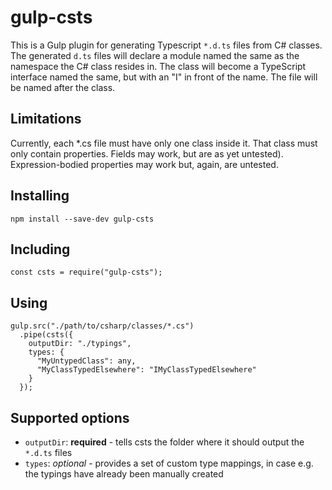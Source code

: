 # gulp-csts
This is a Gulp plugin for generating Typescript `*.d.ts` files from C# classes. The generated `d.ts` files will declare a module named the same as the namespace the C# class resides in. The class will become a TypeScript interface named the same, but with an "I" in front of the name. The file will be named after the class.

## Limitations

Currently, each \*.cs file must have only one class inside it. That class must only contain properties. Fields may work, but are as yet untested). Expression-bodied properties may work but, again, are untested.

## Installing

```
npm install --save-dev gulp-csts
```

## Including

```
const csts = require("gulp-csts");
```

## Using

```
gulp.src("./path/to/csharp/classes/*.cs")
  .pipe(csts({
    outputDir: "./typings",
    types: {
      "MyUntypedClass": any,
      "MyClassTypedElsewhere": "IMyClassTypedElsewhere"
    }
  });
```

## Supported options

* `outputDir`: **required** - tells csts the folder where it should output the `*.d.ts` files
* `types`: *optional* - provides a set of custom type mappings, in case e.g. the typings have already been manually created
